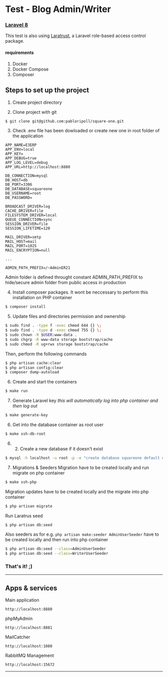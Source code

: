 # Test - Blog Admin/Writer

### [Laravel 8](https://laravel.com/docs/8.x/)
This test is also using [Laratrust](https://laratrust.santigarcor.me/), a Laravel role-based access control package.

#### requirements
1. Docker
2. Docker Compose
3. Composer


## **Steps to set up the project**
1. Create project directory

2. Clone project with git
```bash
$ git clone git@github.com:pabloripoll/square-one.git
```

3. Check .env file has been dowloaded or create new one in root folder of the application
```
APP_NAME=E3ERP
APP_ENV=local
APP_KEY=
APP_DEBUG=true
APP_LOG_LEVEL=debug
APP_URL=http://localhost:8880

DB_CONNECTION=mysql
DB_HOST=db
DB_PORT=3306
DB_DATABASE=squareone
DB_USERNAME=root
DB_PASSWORD=

BROADCAST_DRIVER=log
CACHE_DRIVER=file
FILESYSTEM_DRIVER=local
QUEUE_CONNECTION=sync
SESSION_DRIVER=file
SESSION_LIFETIME=120

MAIL_DRIVER=smtp
MAIL_HOST=mail
MAIL_PORT=1025
MAIL_ENCRYPTION=null

...

ADMIN_PATH_PREFIX=/~AdminER21
```
Admin folder is defined throught constant ADMIN_PATH_PREFIX to hide/secure admin folder from public access in production

4. Install composer packages. It wont be neccessary to perform this installation on PHP container
```bash
$ composer install
```

5. Update files and directories permission and ownership
```bash
$ sudo find . -type f -exec chmod 644 {} \;
$ sudo find . -type d -exec chmod 755 {} \;
$ sudo chown -R $USER:www-data .
$ sudo chgrp -R www-data storage bootstrap/cache
$ sudo chmod -R ug+rwx storage bootstrap/cache
```
Then, perform the following commands
```bash
$ php artisan cache:clear
$ php artisan config:clear
$ composer dump-autoload
```

6. Create and start the containers
```bash
$ make run
```

7. Generate Laravel key *this will automatically log into php container and then log out*
```bash
$ make generate-key
```

6. Get into the database container as root user
```bash
$ make ssh-db-root
```

6. 2. Create a new database if it doesn't exist
```bash
$ mysql -h localhost -u root -p -e "create database squareone default character set utf8 collate utf8_unicode_ci;"
```

7. Migrations & Seeders
Migration have to be created locally and run migrate on php container
```bash
$ make ssh-php
```
Migration updates have to be created locally and the migrate into php container
```bash
$ php artisan migrate
```
Run Laratrus seed
```bash
$ php artisan db:seed
```
Also seeders as for e.g. `php artisan make:seeder AdminUserSeeder` have to be created locally and then run into php container
```bash
$ php artisan db:seed --class=AdminUserSeeder
$ php artisan db:seed --class=WriterUserSeeder
```

### That's it! ;)

---

## **Apps & services**

Main application
```
http://localhost:8880
```

phpMyAdmin
```
http://localhost:8881
```

MailCatcher
```
http://localhost:1080
```

RabbitMQ Management
```
http://localhost:15672
```

---
